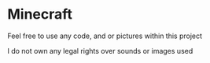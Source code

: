 # Minecraft
Feel free to use any code, and or pictures within this project

I do not own any legal rights over sounds or images used
